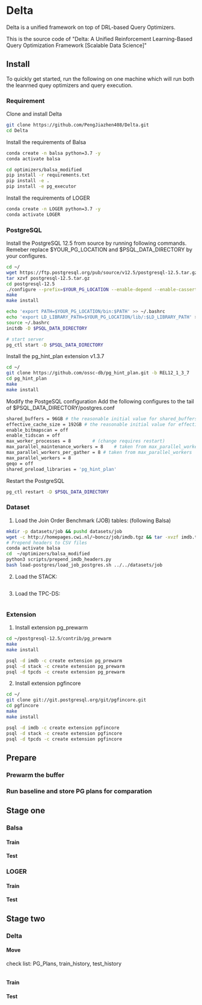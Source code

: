# Delta

Delta is a unified framework on top of DRL-based Query Optimizers.

This is the source code of "Delta: A Unified Reinforcement Learning-Based Query Optimization Framework [Scalable Data Science]"

## Install

To quickly get started, run the following on one machine which will run both the leanrned quey optimizers and query execution.

### Requirement

Clone and install Delta

```bash
git clone https://github.com/PengJiazhen408/Delta.git
cd Delta
```

Install the requirements of Balsa

```bash
conda create -n balsa python=3.7 -y
conda activate balsa

cd optimizers/balsa_modified
pip install -r requirements.txt
pip install -e .
pip install -e pg_executor
```

Install the requirements of LOGER

```bash
conda create -n LOGER python=3.7 -y
conda activate LOGER

```

### PostgreSQL

Install the PostgreSQL 12.5 from source by running following commands.
Remeber replace $YOUR_PG_LOCATION and $PSQL_DATA_DIRECTORY by your configures.
```bash
cd ~/
wget https://ftp.postgresql.org/pub/source/v12.5/postgresql-12.5.tar.gz
tar xzvf postgresql-12.5.tar.gz
cd postgresql-12.5
./configure --prefix=$YOUR_PG_LOCATION --enable-depend --enable-cassert --enable-debug CFLAGS="-ggdb -O0"
make 
make install

echo 'export PATH=$YOUR_PG_LOCATION/bin:$PATH' >> ~/.bashrc
echo 'export LD_LIBRARY_PATH=$YOUR_PG_LOCATION/lib/:$LD_LIBRARY_PATH' >> ~/.bashrc
source ~/.bashrc
initdb -D $PSQL_DATA_DIRECTORY

# start server
pg_ctl start -D $PSQL_DATA_DIRECTORY
```

Install the pg_hint_plan extension v1.3.7

```bash
cd ~/
git clone https://github.com/ossc-db/pg_hint_plan.git -b REL12_1_3_7
cd pg_hint_plan
make
make install
```

Modify the PostgeSQL configuration 
Add the following configures to the tail of  $PSQL_DATA_DIRECTORY/postgres.conf

```bash
shared_buffers = 96GB # the reasonable initial value for shared_buffers is 25% of the memory on your system(376G).
effective_cache_size = 192GB # the reasonable initial value for effective_cache_size is 50% of the memory on your system(376G).
enable_bitmapscan = off
enable_tidscan = off
max_worker_processes = 8		# (change requires restart)
max_parallel_maintenance_workers = 8	# taken from max_parallel_workers
max_parallel_workers_per_gather = 8	# taken from max_parallel_workers
max_parallel_workers = 8	
geqo = off
shared_preload_libraries = 'pg_hint_plan'
```

Restart the PostgreSQL
```bash
pg_ctl restart -D $PSQL_DATA_DIRECTORY
```

### Dataset

1. Load the Join Order Benchmark (JOB) tables: (following Balsa)
```bash
mkdir -p datasets/job && pushd datasets/job
wget -c http://homepages.cwi.nl/~boncz/job/imdb.tgz && tar -xvzf imdb.tgz && popd
# Prepend headers to CSV files
conda activate balsa
cd  ~/optimizers/balsa_modified
python3 scripts/prepend_imdb_headers.py
bash load-postgres/load_job_postgres.sh ../../datasets/job
```

2. Load the STACK: 
```bash

```

3. Load the TPC-DS:
```bash

```

### Extension

1. Install extension pg_prewarm 
```bash
cd ~/postgresql-12.5/contrib/pg_prewarm
make
make install

psql -d imdb -c create extension pg_prewarm
psql -d stack -c create extension pg_prewarm
psql -d tpcds -c create extension pg_prewarm
```


2. Install extension pgfincore
```bash
cd ~/
git clone git://git.postgresql.org/git/pgfincore.git 
cd pgfincore
make
make install

psql -d imdb -c create extension pgfincore
psql -d stack -c create extension pgfincore
psql -d tpcds -c create extension pgfincore
```

## Prepare

### Prewarm the buffer

### Run baseline and store PG plans for comparation

## Stage one

### Balsa

#### Train

#### Test

### LOGER

#### Train

#### Test

## Stage two

### Delta

#### Move

check list: PG_Plans, train_history, test_history
```bash

```

#### Train

#### Test

